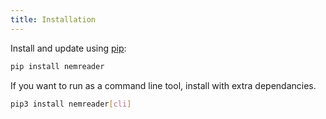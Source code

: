 ```yaml
---
title: Installation
---
```


Install and update using
[pip](https://pip.pypa.io/en/stable/quickstart/):

``` bash
pip install nemreader
```

If you want to run as a command line tool, install with extra
dependancies.

``` bash
pip3 install nemreader[cli]
```
